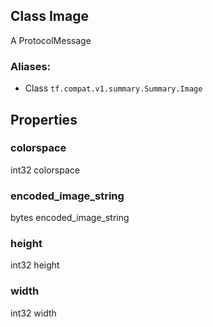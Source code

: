 ## Class Image

A ProtocolMessage
### Aliases:
- Class `tf.compat.v1.summary.Summary.Image`
## Properties
### colorspace

int32 colorspace
### encoded_image_string

bytes encoded_image_string
### height

int32 height
### width

int32 width
